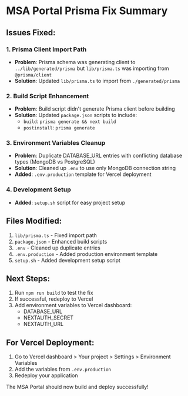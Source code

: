 # MSA Portal Prisma Fix Summary

## Issues Fixed:

### 1. Prisma Client Import Path
- **Problem**: Prisma schema was generating client to `../lib/generated/prisma` but `lib/prisma.ts` was importing from `@prisma/client`
- **Solution**: Updated `lib/prisma.ts` to import from `./generated/prisma`

### 2. Build Script Enhancement
- **Problem**: Build script didn't generate Prisma client before building
- **Solution**: Updated `package.json` scripts to include:
  - `build`: `prisma generate && next build`
  - `postinstall`: `prisma generate`

### 3. Environment Variables Cleanup
- **Problem**: Duplicate DATABASE_URL entries with conflicting database types (MongoDB vs PostgreSQL)
- **Solution**: Cleaned up `.env` to use only MongoDB connection string
- **Added**: `.env.production` template for Vercel deployment

### 4. Development Setup
- **Added**: `setup.sh` script for easy project setup

## Files Modified:
1. `lib/prisma.ts` - Fixed import path
2. `package.json` - Enhanced build scripts
3. `.env` - Cleaned up duplicate entries
4. `.env.production` - Added production environment template
5. `setup.sh` - Added development setup script

## Next Steps:
1. Run `npm run build` to test the fix
2. If successful, redeploy to Vercel
3. Add environment variables to Vercel dashboard:
   - DATABASE_URL
   - NEXTAUTH_SECRET
   - NEXTAUTH_URL

## For Vercel Deployment:
1. Go to Vercel dashboard > Your project > Settings > Environment Variables
2. Add the variables from `.env.production`
3. Redeploy your application

The MSA Portal should now build and deploy successfully!
